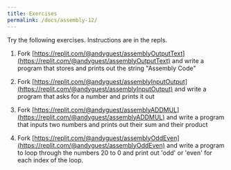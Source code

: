 ```yaml
---
title: Exercises
permalink: /docs/assembly-12/
---
```


Try the following exercises. Instructions are in the repls.  

1. Fork [https://replit.com/@andyguest/assemblyOutputText](https://replit.com/@andyguest/assemblyOutputText) and write a program that stores and prints out the string "Assembly Code"

2. Fork [https://replit.com/@andyguest/assemblyInputOutput](https://replit.com/@andyguest/assemblyInputOutput) and write a program that asks for a number and prints it out

3. Fork [https://replit.com/@andyguest/assemblyADDMUL](https://replit.com/@andyguest/assemblyADDMUL) and write a program that inputs two numbers and prints out their sum and their product

4. Fork [https://replit.com/@andyguest/assemblyOddEven](https://replit.com/@andyguest/assemblyOddEven) and write a program to loop through the numbers 20 to 0 and print out 'odd' or 'even' for each index of the loop.

